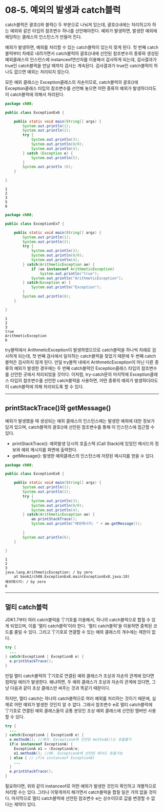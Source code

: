 # 08-5. 예외의 발생과 catch블럭
catch블럭은 괄호()와 블럭{} 두 부분으로 나눠져 있는데, 괄호()내에는 처리하고자 하는 예외와 같은 타입의 참조변수 하나를 선언해야한다.
예외가 발생하면, 발생한 예외에 해당하는 클래스의 인스턴스가 만들어 진다.

예외가 발생하면, 예외를 처리할 수 있는 catch블럭이 있는지 찾게 된다.
첫 번째 catch블럭부터 차례로 내려가면서 catch블럭의 괄호()내에 선언된 참조변수의 종류와 
생성된 예외클래스의 인스턴스에 instanceof연산자를 이용해서 검사하게 되는데,
검사결과가 true인 catch블럭을 만날 때까지 검사는 계속된다. 검사결과가 true인 catch블럭이 하나도 없으면 예외는 처리되지 않는다.

모든 예외 클래스는 Exception클래스의 자손이므로, 
catch블럭의 괄호()에 Exception클래스 타입의 참조변수를 선언해 놓으면 어떤 종류의 예외가 발생하더라도 이 catch블럭에 의해서 처리된다.
```java
package ch08;

public class ExceptionEx6 {

	public static void main(String[] args) {
		System.out.println(1);
		System.out.println(2);
		try {
			System.out.println(3);
			System.out.println(0/0); 
			System.out.println(4); 
		} catch (Exception e) {
			System.out.println(5);
		} 
		System.out.println (6);
	}

}
```
```
1
2
3
5
6
```

```java
package ch08;

public class ExceptionEx7 {

	public static void main(String[] args) {
		System.out.println(1);
		System.out.println(2);
		try {
			System.out.println(3);
			System.out.println(0/0);
			System.out.println(4);
		} catch(ArithmeticException ae) {
			if (ae instanceof ArithmeticException)
				System.out.println("true");
			System.out.println("ArithmeticException");
		} catch(Exception e) {
			System.out.println("Exception");
		}
		System.out.println(6);
	}

}
```
```
1
2
3
true
ArithmeticException
6
```
try블럭에서 ArithmeticException이 발생하였으므로 catch블럭을 하나씩 차례로 검사하게 되는데, 
첫 번째 검사에서 일치하는 catch블럭을 찾았기 때문에 두 번째 catch블럭은 검사하지 않게 된다. 
만일 try블럭 내에서 ArithmeticException이 아닌 다른 종류의 예외가 발생한 경우에는 
두 번째 catch블럭인 Exception클래스 타입의 참조변수를 선언한 곳에서 처리되었을 것이다.
이처럼, try-catch문의 마지막에 Exception클래스 타입의 참조변수를 선언한 catch블럭을 사용하면, 
어떤 종류의 예외가 발생하더라도 이 catch블럭에 의해 처리되도록 할 수 있다.
***
## printStackTrace()와 getMessage()
예외가 발생했을 때 생성되는 예외 클래스의 인스턴스에는 발생한 예외에 대한 정보가 담겨 있으며,
catch블럭의 괄호()에 선언된 참조변수를 통해 이 인스턴스에 접근할 수 있다.
- printStackTrace(): 예외발생 당시의 호출스택 (Call Stack)에 있었던 메서드의 정보와 예외 메시지를 화면에 출력한다.
- getMessage(): 발생한 예외클래스의 인스턴스에 저장된 메시지를 얻을 수 있다.
```java
package ch08;

public class ExceptionEx8 {

	public static void main(String[] args) {
		System.out.println(1);
		System.out.println(2);
		try {
			System.out.println(3);
			System.out.println(0/0);
			System.out.println(4); 
		} catch(ArithmeticException ae) {
			ae.printStackTrace();
			System.out.println("예외메시지: " + ae.getMessage());
			
		} 
		System.out.println(6);
	}

}
```
```
1
2
3
java.lang.ArithmeticException: / by zero
	at book2/ch08.ExceptionEx8.main(ExceptionEx8.java:10)
예외메시지: / by zero
6
```
***
## 멀티 catch블럭
JDK1.7부터 여러 catch블럭을 '|'기호를 이용해서, 하나의 catch블럭으로 합칠 수 있게 되었으며, 이를 '멀티 catch블럭'이라 한다. 
'멀티 catch블럭'을 이용하면 중복된 코드를 줄일 수 있다. 그리고 '|'기호로 연결할 수 있는 예외 클래스의 개수에는 제한이 없다.
```java
try {
  ...
} catch(ExceptionA | ExceptionB e) {
  e.printStackTrace();
}
```
만일 멀티 catch블럭의 '|'기호로 연결된 예외 클래스가 조상과 자손의 관계에 있다면 컴파일 에러가 발생한다.
왜냐하면, 두 예외 클래스가 조상과 자손의 관계에 있다면, 그냥 다음과 같이 조상 클래스만 써주는 것과 똑같기 때문이다.

하지만, 멀티 catch는 하나의 catch블럭으로 여러 예외를 처리하는 것이기 때문에, 실제로 어떤 예외가 발생한 것인지 알 수 없다.
그래서 참조변수 e로 멀티 catch블럭에 '|'기호로 연결된 예외 클래스들의 공통 분모인 조상 예외 클래스에 선언된 멤버만 사용할 수 있다.
```java
try {
  ...
} catch(ExceptionA | ExceptionB e) {
  e.methodA(); //에러. ExceptionA에 선언된 methodA()는 호출불가
  if(e instanceof ExceptionA) {
    ExceptionA e1 = (ExceptionA)e;
    e1.methodA(); //OK. ExceptionA에 선언된 메서드 호출가능
  } else { // if(e instanceof ExceptionB)
    ...
  }
  e.printStackTrace();
}
```
필요하다면, 위와 같이 instanceof로 어떤 예외가 발생한 것인지 확인하고 개별적으로 처리할 수는 있다. 
그러나 이렇게까지 해가면서 catch블럭을 합칠 일은 거의 없을 것이다.
마지막으로 멀티 catch블럭에 선언된 참조변수 e는 상수이므로 값을 변경할 수 없다는 제약이 있다.
